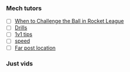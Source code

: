 ### Mech tutors
+ [ ] [When to Challenge the Ball in Rocket League](https://www.youtube.com/watch?v=2LQXNbbtYYc)
+ [ ] [Drills](https://www.youtube.com/watch?v=ljHJvcppGfA)
+ [ ] [1v1 tips](https://www.youtube.com/watch?v=lM49K4VQBbI)
+ [ ] [speed](https://www.youtube.com/watch?v=IUvJvlv9r4o)
+ [ ] [Far post location](https://www.youtube.com/watch?v=_B752_08Pfw)

### Just vids
